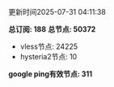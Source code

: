 更新时间2025-07-31 04:11:38

**总订阅: 188**
**总节点: 50372**
- vless节点: 24225
- hysteria2节点: 10

**google ping有效节点: 311**
